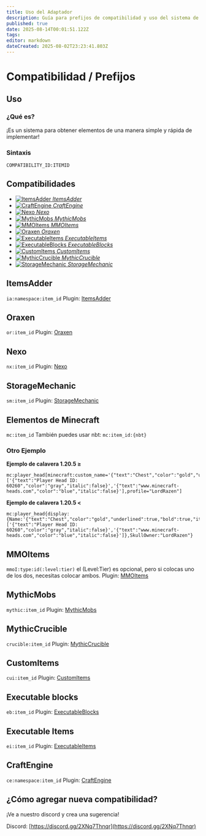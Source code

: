 ```yaml
---
title: Uso del Adaptador
description: Guía para prefijos de compatibilidad y uso del sistema de Adaptador.
published: true
date: 2025-08-14T00:01:51.122Z
tags: 
editor: markdown
dateCreated: 2025-08-02T23:23:41.803Z
---
```


# Compatibilidad / Prefijos

## Uso

### ¿Qué es?
¡Es un sistema para obtener elementos de una manera simple y rápida de implementar!

### Sintaxis
`COMPATIBILITY_ID:ITEMID`

<h2>Compatibilidades</h2>

<ul class="compatibility-list">
  <li>
    <a href="#itemsadder">
      <img src="https://files.techmc.es/studio/assents/others-plugins/itemsadder.jpg" class="compatibility-logo" alt="ItemsAdder">
      <em>ItemsAdder</em>
    </a>
  </li>
  <li>
    <a href="#craftengine">
      <img src="https://files.techmc.es/studio/assents/others-plugins/craftengine.png" class="compatibility-logo" alt="CraftEngine">
      <em>CraftEngine</em>
    </a>
  </li>
  <li>
    <a href="#nexo">
      <img src="https://files.techmc.es/studio/assents/others-plugins/nexo.png" class="compatibility-logo" alt="Nexo">
      <em>Nexo</em>
    </a>
  </li>
  <li>
    <a href="#mythicmobs">
      <img src="https://files.techmc.es/studio/assents/others-plugins/mythicmobs.jpg" class="compatibility-logo inverted" alt="MythicMobs">
      <em>MythicMobs</em>
    </a>
  </li>
  <li>
    <a href="#mmoitems">
      <img src="https://files.techmc.es/studio/assents/others-plugins/mmoitems.jpg" class="compatibility-logo" alt="MMOItems">
      <em>MMOItems</em>
    </a>
  </li>
  <li>
    <a href="#oraxen">
      <img src="https://files.techmc.es/studio/assents/others-plugins/oraxen.jpg" class="compatibility-logo" alt="Oraxen">
      <em>Oraxen</em>
    </a>
  </li>
  <li>
    <a href="#executable-items">
      <img src="https://files.techmc.es/studio/assents/others-plugins/executableitems.jpg" class="compatibility-logo" alt="ExecutableItems">
      <em>ExecutableItems</em>
    </a>
  </li>
  <li>
    <a href="#executable-blocks">
      <img src="https://files.techmc.es/studio/assents/others-plugins/executableblocks.jpg" class="compatibility-logo" alt="ExecutableBlocks">
      <em>ExecutableBlocks</em>
    </a>
  </li>
  <li>
    <a href="#customitems">
      <img src="https://files.techmc.es/studio/assents/others-plugins/customitems.png" class="compatibility-logo" alt="CustomItems">
      <em>CustomItems</em>
    </a>
  </li>
  <li>
    <a href="#mythiccrucible">
      <img src="https://files.techmc.es/studio/assents/others-plugins/crucible.jpg" class="compatibility-logo" alt="MythicCrucible">
      <em>MythicCrucible</em>
    </a>
  </li>
  <li>
    <a href="#storagemechanic">
      <img src="https://files.techmc.es/studio/plugins/storagemechanic/logo.png" class="compatibility-logo" alt="StorageMechanic">
      <em>StorageMechanic</em>
    </a>
  </li>
</ul>

## ItemsAdder
`ia:namespace:item_id`
Plugin: [ItemsAdder](https://www.spigotmc.org/resources/%E2%9C%A8itemsadder%E2%AD%90emotes-mobs-items-armors-hud-gui-emojis-blocks-wings-hats-liquids.73355/)

## Oraxen
`or:item_id`
Plugin: [Oraxen](https://www.spigotmc.org/resources/%E2%9C%85-10-%E2%98%84%EF%B8%8F-oraxen-%C2%BB-custom-blocks-items-and-inventories.72448/)

## Nexo
`nx:item_id`
Plugin: [Nexo](https://polymart.org/resource/nexo.6901)

## StorageMechanic
`sm:item_id`
Plugin: [StorageMechanic](https://www.spigotmc.org/resources/storage-mechanics.108436/)

## Elementos de Minecraft
`mc:item_id`
También puedes usar nbt:
`mc:item_id:{nbt}`

### Otro Ejemplo
**Ejemplo de calavera 1.20.5 ≥**
```plaintext
mc:player_head[minecraft:custom_name='{"text":"Chest","color":"gold","underlined":true,"bold":true,"italic":false}',minecraft:lore=['{"text":"Player Head ID: 60260","color":"gray","italic":false}','{"text":"www.minecraft-heads.com","color":"blue","italic":false}'],profile="LordRazen"]
```
**Ejemplo de calavera 1.20.5 <**
```plaintext
mc:player_head{display:{Name:'{"text":"Chest","color":"gold","underlined":true,"bold":true,"italic":false}',Lore:['{"text":"Player Head ID: 60260","color":"gray","italic":false}','{"text":"www.minecraft-heads.com","color":"blue","italic":false}']},SkullOwner:"LordRazen"}
```

## MMOItems
`mmoI:type:id(:level:tier)` el (Level:Tier) es opcional, pero si colocas uno de los dos, necesitas colocar ambos.
Plugin: [MMOItems](https://www.spigotmc.org/resources/mmoitems.39267/)

## MythicMobs
`mythic:item_id`
Plugin: [MythicMobs](https://mythiccraft.io/index.php?resources/mythicmobs.1/)

## MythicCrucible
`crucible:item_id`
Plugin: [MythicCrucible](https://mythiccraft.io/index.php?resources/crucible-create-unbelievable-mythic-items.2/)

## CustomItems
`cui:item_id`
Plugin: [CustomItems](https://www.spigotmc.org/resources/%E2%9B%8F-custom-items-%E2%9C%85-1-20-ready-%E2%9C%85-make-new-items-blocks-with-new-textures-recipes-events-actions.63848/)

## Executable blocks
`eb:item_id`
Plugin: [ExecutableBlocks](https://www.spigotmc.org/resources/custom-blocks-plugin-executable-blocks.93406/)

## Executable Items
`ei:item_id`
Plugin: [ExecutableItems](https://www.spigotmc.org/resources/custom-items-plugin-executable-items.77578/)

## CraftEngine
`ce:namespace:item_id`
Plugin: [CraftEngine](https://github.com/Xiao-MoMi/craft-engine)


## ¿Cómo agregar nueva compatibilidad?
¡Ve a nuestro discord y crea una sugerencia!

Discord: [https://discord.gg/2XNq7Thnqr](https://discord.gg/2XNq7Thnqr)